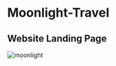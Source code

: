 # Moonlight-Travel
## Website Landing Page 
![moonlight](https://user-images.githubusercontent.com/24326243/27071437-ceb11a42-4fd1-11e7-8e45-f20b013e22da.gif)
